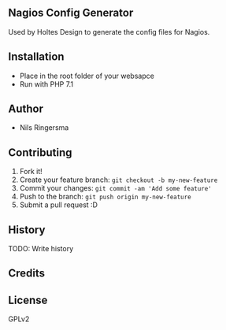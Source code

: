 ## Nagios Config Generator
Used by Holtes Design to generate the config files for Nagios.
## Installation
- Place in the root folder of your websapce
- Run with PHP 7.1
## Author
- Nils Ringersma
## Contributing
1. Fork it!
2. Create your feature branch: `git checkout -b my-new-feature`
3. Commit your changes: `git commit -am 'Add some feature'`
4. Push to the branch: `git push origin my-new-feature`
5. Submit a pull request :D
## History
TODO: Write history
## Credits
## License
GPLv2